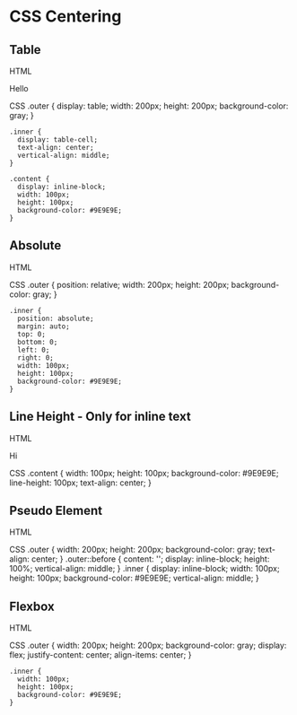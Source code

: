 # CSS Centering

## Table

HTML
    <div class="outer">
      <div class="inner">
        <p>Hello</p>
        <div class="content"></div>
      </div>
    </div>


CSS
    .outer {
      display: table;
      width: 200px;
      height: 200px;
      background-color: gray;
    }

    .inner {
      display: table-cell;
      text-align: center;
      vertical-align: middle;
    }

    .content {
      display: inline-block;
      width: 100px;
      height: 100px;
      background-color: #9E9E9E;
    }


## Absolute

HTML
    <div class="outer">
      <div class="inner"></div>
    </div>

CSS
    .outer {
      position: relative;
      width: 200px;
      height: 200px;
      background-color: gray;
    }

    .inner {
      position: absolute;
      margin: auto;
      top: 0;
      bottom: 0;
      left: 0;
      right: 0;
      width: 100px;
      height: 100px;
      background-color: #9E9E9E;
    }

## Line Height - Only for inline text

HTML
    <div class="content">Hi</div>

CSS
    .content {
      width: 100px;
      height: 100px;
      background-color: #9E9E9E;
      line-height: 100px;
      text-align: center;
    }



## Pseudo Element

HTML
    <div class="outer">
      <div class="inner"></div>
    </div>

CSS
    .outer {
      width: 200px;
      height: 200px;
      background-color: gray;
      text-align: center;
    }
    .outer::before {
      content: '';
      display: inline-block;
      height: 100%;
      vertical-align: middle;
    }
    .inner {
      display: inline-block;
      width: 100px;
      height: 100px;
      background-color: #9E9E9E;
      vertical-align: middle;
    }

## Flexbox

HTML
    <div class="outer">
      <div class="inner"></div>
    </div>

CSS
    .outer {
      width: 200px;
      height: 200px;
      background-color: gray;
      display: flex;
      justify-content: center;
      align-items: center;
    }

    .inner {
      width: 100px;
      height: 100px;
      background-color: #9E9E9E;
    }
